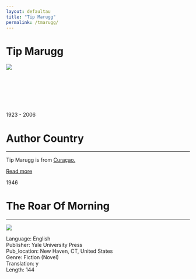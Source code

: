 ```yaml
---
layout: defaultau
title: "Tip Marugg"
permalink: /tmarugg/
---
```


<!-- partial:index.partial.html -->
<div class="content">
    <h1>Tip Marugg</h1>
    <div class="quote">
        <div><img src="https://www.ronslate.com/wp-content/uploads/files/rs4/MaruggPostage.jpeg" class="logo"></div>
    </div>
    <div class="timeline">
        <div style="padding-bottom:100px;"></div>
        <div class="block">
            <div class="date right"><p class="right"> 1923 - 2006 </p></div>
            <div class="dot"></div>
            <div class="left first">
            <div class="author_country">
                <h1>Author Country</h1><hr>
            <div class="aclocation"><p> Tip Marugg is from <a href="{{ site.baseurl }}/44"> Curaçao.</a></p></div>
              <div class="acreadmore">  <a href="https://en.wikipedia.org/wiki/Tip_Marugg" target="_blank">Read more</a></div>
            </div>
            </div>
        </div>
        <div class="block">
            <div class="date left"><p class="left">1946</p></div>
            <div class="dot"></div>
            <div class="right hide">
                <h1>The Roar Of Morning</h1><hr>
                <p><img src="https://images-na.ssl-images-amazon.com/images/I/41UMYsH-o+L._SX317_BO1,204,203,200_.jpg"></p>
                <p>
                Language: English <br/>
                Publisher: Yale University Press <br/>
                Pub_location:  New Haven, CT, United States <br/>
                Genre: Fiction (Novel) <br/>
		 		Translation: y <br/>
                Length: 144 <br/>   </p>
            </div>
        </div>
  <!-- partial -->
<script src='https://cdnjs.cloudflare.com/ajax/libs/jquery/3.1.1/jquery.min.js'></script><script  src="{{ site.baseurl }}/assets/js/authorscript.js"></script>